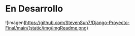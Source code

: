 # En Desarrollo

![imagen]https://github.com/StevenSun7/Django-Proyecto-Final/main/(static/img/imgReadme.png)